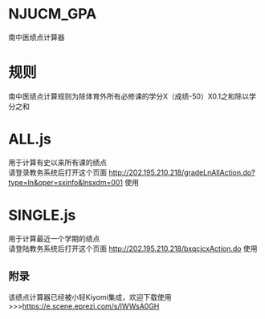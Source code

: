# NJUCM_GPA
南中医绩点计算器  

# 规则  
南中医绩点计算规则为除体育外所有必修课的学分X（成绩-50）X0.1之和除以学分之和  

# ALL.js  
用于计算有史以来所有课的绩点  
请登录教务系统后打开这个页面 http://202.195.210.218/gradeLnAllAction.do?type=ln&oper=sxinfo&lnsxdm=001 使用  

# SINGLE.js  
用于计算最近一个学期的绩点  
请登陆教务系统后打开这个页面 http://202.195.210.218/bxqcjcxAction.do 使用  


## 附录  
该绩点计算器已经被小轻Kiyomi集成，欢迎下载使用>>>https://e.scene.eprezi.com/s/IWWsA0GH
